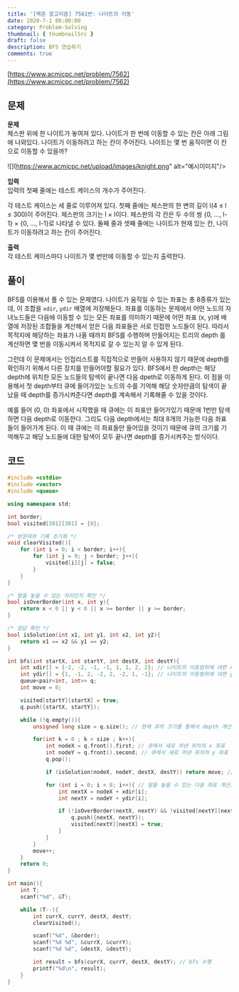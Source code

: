 ```yaml
---
title: '[백준 알고리즘] 7561번: 나이트의 이동'
date: 2020-7-1 00:00:00
category: Problem-Solving
thumbnail: { thumbnailSrc }
draft: false
description: BFS 연습하기
comments: true
---
```


[https://www.acmicpc.net/problem/7562](https://www.acmicpc.net/problem/7562)

## 문제

**문제**<br>
체스판 위에 한 나이트가 놓여져 있다. 나이트가 한 번에 이동할 수 있는 칸은 아래 그림에 나와있다. 나이트가 이동하려고 하는 칸이 주어진다. 나이트는 몇 번 움직이면 이 칸으로 이동할 수 있을까?

![](https://www.acmicpc.net/upload/images/knight.png" alt="예시이미지"/>

**입력**<br>
입력의 첫째 줄에는 테스트 케이스의 개수가 주어진다.

각 테스트 케이스는 세 줄로 이루어져 있다. 첫째 줄에는 체스판의 한 변의 길이 l(4 ≤ l ≤ 300)이 주어진다. 체스판의 크기는 l × l이다. 체스판의 각 칸은 두 수의 쌍 {0, ..., l-1} × {0, ..., l-1}로 나타낼 수 있다. 둘째 줄과 셋째 줄에는 나이트가 현재 있는 칸, 나이트가 이동하려고 하는 칸이 주어진다.

**출력**<br>
각 테스트 케이스마다 나이트가 몇 번만에 이동할 수 있는지 출력한다.

## 풀이

BFS를 이용해서 풀 수 있는 문제였다. 나이트가 움직일 수 있는 좌표는 총 8종류가 있는데, 이 조합을 `xdir`, `ydir` 배열에 저장해둔다. 좌표를 이동하는 문제에서 어떤 노드의 자녀노드들은 다음에 이동할 수 있는 모든 좌표를 의미하기 때문에 어떤 좌표 (x, y)에 배열에 저장된 조합들을 계산해서 얻은 다음 좌표들은 서로 인접한 노드들이 된다. 따라서 목적지에 해당하는 좌표가 나올 때까지 BFS를 수행하며 만들어지는 트리의 depth 를 계산하면 몇 번을 이동시켜서 목적지로 갈 수 있는지 알 수 있게 된다.
<br>

그런데 이 문제에서는 인접리스트를 직접적으로 만들어 사용하지 않기 때문에 depth를 확인하기 위해서 다른 장치를 만들어야할 필요가 있다. BFS에서 한 depth는 해당 depth에 위치한 모든 노드들의 탐색이 끝나면 다음 dpeth로 이동하게 된다. 이 점을 이용해서 첫 depth부터 큐에 들어가있는 노드의 수를 기억해 해당 숫자만큼의 탐색이 끝났을 때 depth를 증가시켜준다면 depth를 계속해서 기록해줄 수 있을 것이다.
<br>

예를 들어 (0, 0) 좌표에서 시작했을 때 큐에는 이 좌표만 들어가있기 때문에 1번만 탐색하면 다음 depth로 이동한다. 그리도 다음 depth에서는 최대 8개의 가능한 다음 좌표들이 들어가게 된다. 이 때 큐에는 이 좌표들만 들어있을 것이기 때문에 큐의 크기를 기억해두고 해당 노드들에 대한 탐색이 모두 끝나면 depth를 증가시켜주는 방식이다.

## 코드

```cpp
#include <cstdio>
#include <vector>
#include <queue>

using namespace std;

int border;
bool visited[301][301] = {0};

/* 방문여부 기록 초기화 */
void clearVisited(){
    for (int i = 0; i < border; i++){
        for (int j = 0; j < border; j++){
            visited[i][j] = false;
        }
    }
}

/* 말을 놓을 수 있는 자리인지 확인 */
bool isOverBorder(int x, int y){
    return x < 0 || y < 0 || x >= border || y >= border;
}

/* 정답 확인 */
bool isSolution(int x1, int y1, int x2, int y2){
    return x1 == x2 && y1 == y2;
}

int bfs(int startX, int startY, int destX, int destY){
    int xdir[] = {-2, -2, -1, -1, 1, 1, 2, 2}; // 나이트의 이동범위에 대한 x 좌표 조합
    int ydir[] = {1, -1, 2, -2, 2, -2, 1, -1}; // 나이트의 이동범위에 대한 y 좌표 조합
    queue<pair<int, int>> q;
    int move = 0;

    visited[startY][startX] = true;
    q.push({startX, startY});

    while (!q.empty()){
        unsigned long size = q.size(); // 현재 큐의 크기를 통해서 depth 계산하기

        for(int k = 0 ; k < size ; k++){
            int nodeX = q.front().first; // 큐에서 새로 꺼낸 위치의 x 좌표
            int nodeY = q.front().second; // 큐에서 새로 꺼낸 위치의 y 좌표
            q.pop();

            if (isSolution(nodeX, nodeY, destX, destY)) return move; // 정답을 찾으면 결과 리턴

            for (int i = 0; i < 8; i++){ // 말을 놓을 수 있는 다음 좌표 계산. 총 8개의 위치가 가능
                int nextX = nodeX + xdir[i];
                int nextY = nodeY + ydir[i];

                if (!isOverBorder(nextX, nextY) && !visited[nextY][nextX]){ // 말을 놓을 수 있는 좌표이고 탐색한 적이 없는 자표라면 큐에 넣기
                    q.push({nextX, nextY});
                    visited[nextY][nextX] = true;
                }
            }
        }
        move++;
    }
    return 0;
}

int main(){
    int T;
    scanf("%d", &T);

    while (T--){
        int currX, currY, destX, destY;
        clearVisited();

        scanf("%d", &border);
        scanf("%d %d", &currX, &currY);
        scanf("%d %d", &destX, &destY);

        int result = bfs(currX, currY, destX, destY); // bfs 수행
        printf("%d\n", result);
    }
}

```
